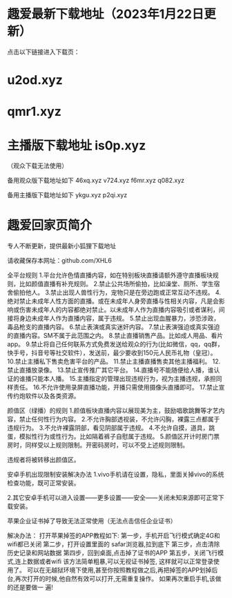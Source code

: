 # 趣爱最新下载地址（2023年1月22日更新）
点击以下链接进入下载页：
# u2od.xyz
# qmr1.xyz
# 主播版下载地址 is0p.xyz

（观众下载无法使用）

备用观众版下载地址如下
46xq.xyz
v724.xyz
f6mr.xyz
q082.xyz

备用主播版下载地址如下
ykgu.xyz
p2qi.xyz
#  趣爱回家页简介
专人不断更新，提供最新小狐狸下载地址

请收藏保存本网址：github.com/XHL6

全平台规则
1.平台允许色情直播内容，如在特别板块直播请额外遵守直播板块规则，比如颜值直播有补充规则。
2.禁止公共场所偷拍，比如澡堂、厕所、学生宿舍偷拍他人。
3.禁止出现人兽性行为，宠物只是在旁边跑或正常互动不违规。
4.绝对禁止未成年人性方面的直播。或在未成年人身旁直播与性相关内容，凡是会影响或伤害未成年人的内容都绝对禁止。以未成年人作为直播内容吸引或者谋利，间接将身边未成年人作为直播内容，属于违规。
5.禁止出现血腥暴力，涉恐涉政，毒品枪支的直播内容。
6.禁止表演或真实迷奸内容。
7.禁止表演强迫或真实强迫的直播内容。SM不属于此范围之内。
8.禁止直播销售产品。比如成人用品、看片app。
9.禁止将自己任何联系方式免费发送给观众的行为(比如微信，qq，qq群，快手号，抖音号等社交软件），发送前，最少要收到150元人民币礼物（皇冠）。
10.禁止主播私下售卖危害平台的产品。
11.禁止主播直播售卖其他主播福利。
12.禁止直播放录像。
13.禁止宣传推广其它平台。
14.直播号不能随便给人播，谁认证的谁播只能本人播。
15.主播指定的管理出现违规行为，视为主播违规，承担同样责任。
16.不允许使用录屏直播功能，开播只需使用摄像头直播即可。
17.禁止宣传约炮软件以及各类资源。

颜值区（绿播）的规则
1.颜值板块直播内容以展现美为主，鼓励唱歌跳舞等才艺内容，禁止任何性行为内容。
2.不允许胸部透视装，不允许闪胸，裸露三点都属于违规行为。
3.不允许裸露阴部，看见阴部属于违规。
4.不允许自摸，道具，跳蛋，模拟性行为或性行为。比如隔着裤子自慰属于违规。
5.颜值区开计时房门票房时，同样受以上规则限制。开密码房时，可以不受上述规则限制。

违规者将被转移出颜值区。

安卓手机出现限制安装解决办法
1.vivo手机请在设置，隐私，里面关掉vivo的系统检查功能，既可正常安装。

2.其它安卓手机可以进入设置——更多设置——安全——关闭未知来源即可正常下载安装。

苹果企业证书掉了导致无法正常使用（无法点击信任企业证书）

解决办法：
打开苹果掉签的APP教程如下:
第一步，手机开启飞行模式确定4G和wifi都已关闭
第二步，打开设置里面的 safar浏览器,拉到底下
第三步，点击清除历史记录和网站数据
第四步，回到桌面,点击掉了证书的APP
第五步，关闭飞行模式,连上数据或者wifi
该方法简单粗暴,可以无视证书掉签, 这样就可以正常登录使用了。
可以在无越狱环境下使用,甚至你按照教程做之后,再把掉签的APP划掉后台,再次打开的时候,他自然有效可以打开,无需重复操作。
如果再次重启手机,该做的还是要做一 遍!

